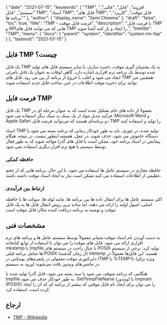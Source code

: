 {
  "date": "2021-07-15",
  "keywords": [
"TMP",
"افزونه",
"فایل",
"قالب",
"سیستم",
"فایل TMP",
"اسناد TMP",
"فایل های TMP",
"فایل موقت",
"کاربرد",
"برنامه ها"
],
  "author": {
    "display_name": "Sami Cheema"
},
  "draft": "false",
  "toc": true,
  "title": "TMP - فرمت فایل موقت",
  "description": "با فرمت فایل TMP و APIهایی که می توانند فایل های TMP را ایجاد و باز کنند آشنا شوید.",
  "linktitle": "TMP",
  "menu": {
    "docs": {
      "parent": "system",
      "identifier": "system-tm-fap"
}
},
  "lastmod": "2021-07-15"
}

## فایل TMP چیست؟ ##

یک فایل TMP به یک پشتیبان گیری موقت، ذخیره سازی، یا سایر سیستم فایل های تولید شده توسط یک برنامه نرم افزاری اشاره دارد. گاهی اوقات به عنوان یک فایل نامرئی ایجاد می شود و اغلب با خروج از برنامه از بین می رود. فایل های TMP همچنین می توانند برای ذخیره موقت اطلاعات در حین ساخت فایل جدید استفاده شوند.

## فرمت فایل TMP ##

یک فایل TMP معمولا از داده های خام تشکیل شده است که به عنوان مرحله ای در فرآیند تبدیل مواد از یک سبک به سبک دیگر استفاده می شود. Microsoft Word و Apple Safari دو برنامه‌ای هستند که می‌توانند فرمت فایل TMP را تولید و استفاده کنند.

اسناد TMP تولید شده، در تئوری، باید به طور خودکار زمانی که برنامه بسته می شود یا دستگاه خاموش می شود، حذف شوند. در عمل، همیشه اینطور نیست. در نتیجه، هنگام پیمایش در اسناد برنامه خود، ممکن است با فایل های گذرا مواجه شوید که به طور فعال توسط سیستم یا هیچ نرم افزار دیگری استفاده نمی شود.

### حافظه کمکی ###

حافظه مجازی در سیستم عامل ها استفاده می شود، با این حال، برنامه هایی که از حجم عظیمی از اطلاعات استفاده می کنند ممکن است نیاز به ایجاد اسناد موقت داشته باشند.

### ارتباط بین فرآیندی ###

اکثر سیستم عامل ها برای انتقال داده ها بین برنامه ها، مانند لوله ها، سوکت ها یا حافظه اصلی، اصول اولیه را ارائه می دهند، اما ساده ترین روش انتقال فایل ها به یک فایل موقت و توصیه به برنامه دریافت کننده مکان فایل موقت است.


## مشخصات فنی ##

به دست آوردن نام اسناد موقت متمایز معمولاً توسط سیستم عامل ها و برنامه های نرم افزاری ارائه می شود.
فایل های موقت را می توان با استفاده از توابع کتابخانه mkstemp یا tmpfile با خیال راحت در سیستم های POSIX تولید کرد. برخی از سیستم ها شامل برنامه قبلی POSIX (از زمان گذشته) mktemp هستند. این فایل‌ها معمولاً در دایرکتوری موقت معمولی در پلتفرم‌های یونیکس در /TMP یا %TEMP% (ویژه برای ورود به سیستم) در ماشین‌های ویندوز یافت می‌شوند.

هنگامی که برنامه متوقف می شود یا سند بسته می شود، فایل گذرا تولید شده با tmpfile به طور خودکار حذف می شود. GetTempFileName (ویندوز) یا tmpnam (POSIX) را می توان برای ایجاد نام فایل موقتی که بیشتر از برنامه ای که آن را ایجاد کرده است، استفاده کرد.

## ارجاع ##

* [TMP - Wikipedia](https://en.wikipedia.org/wiki/Temporary_file)
